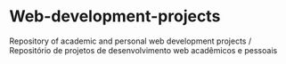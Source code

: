# Web-development-projects
Repository of academic and personal web development projects / Repositório de projetos de desenvolvimento web acadêmicos e pessoais
